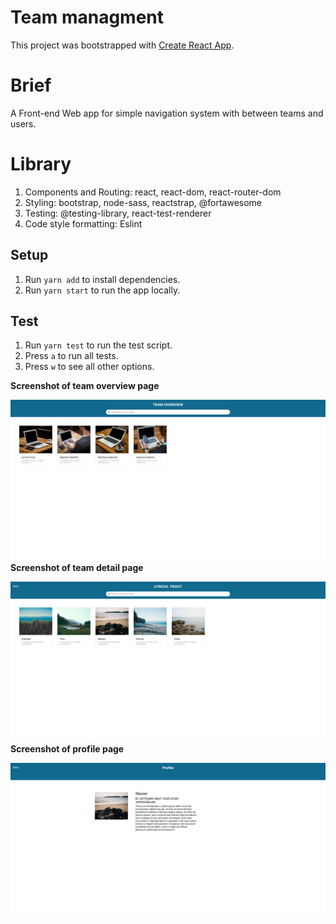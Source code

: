 # Team managment

This project was bootstrapped with [Create React App](https://github.com/facebook/create-react-app).

# Brief
A Front-end Web app for simple navigation system with between teams and users.

# Library
1. Components and Routing: react, react-dom, react-router-dom
2. Styling: bootstrap, node-sass, reactstrap, @fortawesome
3. Testing: @testing-library, react-test-renderer
4. Code style formatting: Eslint

## Setup

1. Run `yarn add` to install dependencies.
2. Run `yarn start` to run the app locally.


## Test
1. Run `yarn test` to run the test script.
2. Press `a` to run all tests.
3. Press `w` to see all other options.


**Screenshot of team overview page**

!["Screenshot of team overview"](https://github.com/XiaoyongXu/team-overview-exercise/blob/main/public/screenshots/screenshot-1.png)
**Screenshot of team detail page**

!["Screenshot of team detail"](https://github.com/XiaoyongXu/team-overview-exercise/blob/main/public/screenshots/screenshot-2.png)
**Screenshot of profile page**

!["Screenshot of profile"](https://github.com/XiaoyongXu/team-overview-exercise/blob/main/public/screenshots/screenshot-3.png)



